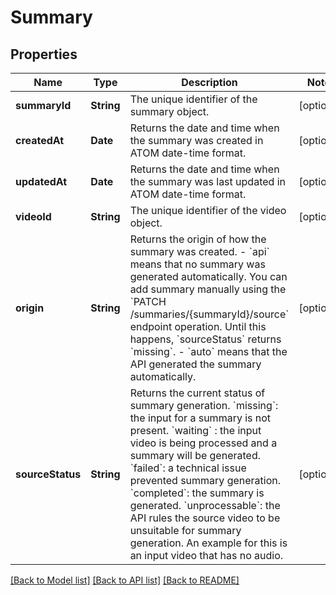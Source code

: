 # Summary

## Properties
Name | Type | Description | Notes
------------ | ------------- | ------------- | -------------
**summaryId** | **String** | The unique identifier of the summary object. | [optional] 
**createdAt** | **Date** | Returns the date and time when the summary was created in ATOM date-time format. | [optional] 
**updatedAt** | **Date** | Returns the date and time when the summary was last updated in ATOM date-time format. | [optional] 
**videoId** | **String** | The unique identifier of the video object. | [optional] 
**origin** | **String** | Returns the origin of how the summary was created.  - &#x60;api&#x60; means that no summary was generated automatically. You can add summary manually using the &#x60;PATCH /summaries/{summaryId}/source&#x60; endpoint operation. Until this happens, &#x60;sourceStatus&#x60; returns &#x60;missing&#x60;. - &#x60;auto&#x60; means that the API generated the summary automatically. | [optional] 
**sourceStatus** | **String** | Returns the current status of summary generation.  &#x60;missing&#x60;: the input for a summary is not present. &#x60;waiting&#x60; : the input video is being processed and a summary will be generated. &#x60;failed&#x60;: a technical issue prevented summary generation. &#x60;completed&#x60;: the summary is generated. &#x60;unprocessable&#x60;: the API rules the source video to be unsuitable for summary generation. An example for this is an input video that has no audio. | [optional] 

[[Back to Model list]](../README.md#documentation-for-models) [[Back to API list]](../README.md#documentation-for-api-endpoints) [[Back to README]](../README.md)


